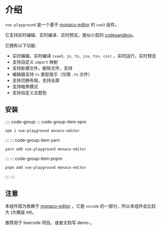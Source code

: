 # 介绍

`vue-playground` 是一个基于 [monaco-editor](https://github.com/microsoft/monaco-editor) 的 `vue3` 组件。

它支持实时编辑、实时编译、实时预览。类似小型的 [codesandbox](https://codesandbox.io/)。

它拥有以下功能:

- 实时编辑，实时编译 `(vue3、js、ts、jsx、tsx、css)` ，实时运行，实时预览
- 支持自定义 `import` 映射
- 支持新建文件，删除文件，支持
- 编辑器支持 `ts` 类型提示（仅限 `.ts` 文件）
- 支持切换布局，支持全屏
- 支持暗黑模式
- 支持自定义主题色

## 安装

:::: code-group
::: code-group-item npm

```bash
npm i vue-playground monaco-editor
```

:::
::: code-group-item yarn

```bash
yarn add vue-playground monaco-editor
```

:::
::: code-group-item pnpm

```bash
pnpm add vue-playground monaco-editor
```

:::
::::

## 注意

本组件因为依赖于 [monaco-editor](https://github.com/microsoft/monaco-editor) ，它是 `vscode` 的一部分，所以本组件会比较大 (大概是 `6M`)。

推荐用于 lowcode 项目。或者文档写 demo 。
